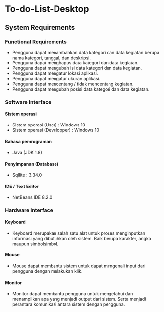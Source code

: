 # To-do-List-Desktop
## System Requirements
### Functional Requirements
- Pengguna dapat menambahkan data kategori dan data kegiatan berupa nama kategori, tanggal, dan deskripsi.
- Pengguna dapat menghapus data kategori dan data kegiatan.
- Pengguna dapat mengubah isi data kategori dan data kegiatan.
- Pengguna dapat mengatur lokasi aplikasi.
- Pengguna dapat mengatur ukuran aplikasi.
- Pengguna dapat mencentang / tidak mencentang kegiatan.
- Pengguna dapat mengubah posisi data kategori dan data kegiatan.

### Software Interface
#### Sistem operasi
- Sistem operasi (User)       : Windows 10
- Sistem operasi (Developper) : Windows 10
#### Bahasa pemrograman
- Java (JDK 1.8)
#### Penyimpanan (Database)
- Sqllite : 3.34.0
#### IDE / Text Editor
- NetBeans IDE 8.2.0

### Hardware Interface
#### Keyboard
- Keyboard merupakan salah satu alat untuk proses menginputkan informasi
yang dibutuhkan oleh sistem. Baik berupa karakter, angka maupun simbolsimbol.
#### Mouse
- Mouse dapat membantu sistem untuk dapat mengenali input dari pengguna
dengan melakukan klik.
#### Monitor
- Monitor dapat membantu pengguna untuk mengetahui dan menampilkan
apa yang menjadi output dari sistem. Serta menjadi perantara komunikasi
antara sistem dengan pengguna. 
